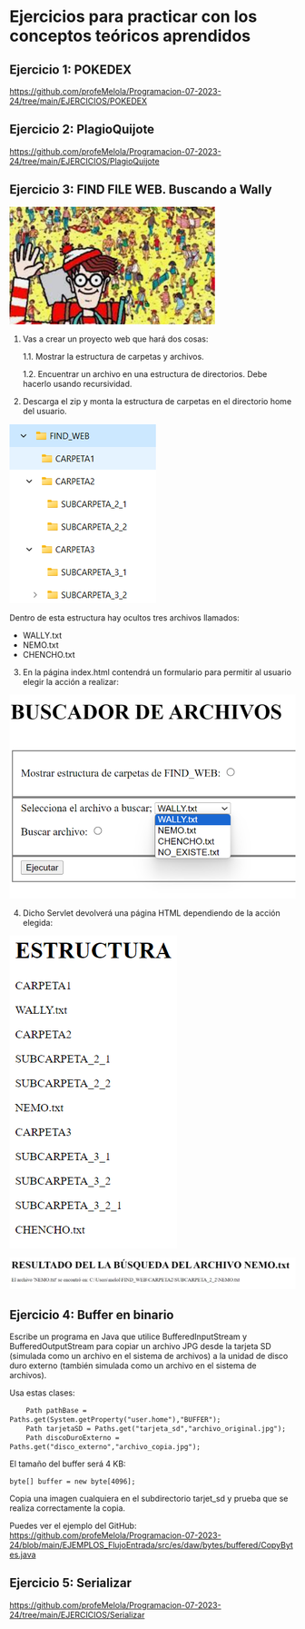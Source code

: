 # Ejercicios para practicar con los conceptos teóricos aprendidos


## Ejercicio 1: POKEDEX

https://github.com/profeMelola/Programacion-07-2023-24/tree/main/EJERCICIOS/POKEDEX

## Ejercicio 2: PlagioQuijote

https://github.com/profeMelola/Programacion-07-2023-24/tree/main/EJERCICIOS/PlagioQuijote

## Ejercicio 3: FIND FILE WEB. Buscando a Wally

![alt text](image.png)

1. Vas a crear un proyecto web que hará dos cosas:
   
    1.1. Mostrar la estructura de carpetas y archivos.
   
    1.2. Encuentrar un archivo en una estructura de directorios. Debe hacerlo usando recursividad.

3. Descarga el zip y monta la estructura de carpetas en el directorio home del usuario.

![alt text](image-1.png)

Dentro de esta estructura hay ocultos tres archivos llamados:
- WALLY.txt
- NEMO.txt
- CHENCHO.txt


3. En la página index.html contendrá un formulario para permitir al usuario elegir la acción a realizar:

![alt text](image-2.png)

4. Dicho Servlet devolverá una página HTML dependiendo de la acción elegida:

![alt text](image-3.png)

![alt text](image-4.png)

## Ejercicio 4: Buffer en binario

Escribe un programa en Java que utilice BufferedInputStream y BufferedOutputStream para copiar un archivo JPG desde la tarjeta SD (simulada como un archivo en el sistema de archivos) a la unidad de disco duro externo (también simulada como un archivo en el sistema de archivos).

Usa estas clases:

```
    Path pathBase = Paths.get(System.getProperty("user.home"),"BUFFER");
    Path tarjetaSD = Paths.get("tarjeta_sd","archivo_original.jpg");
    Path discoDuroExterno = Paths.get("disco_externo","archivo_copia.jpg");
```

El tamaño del buffer será 4 KB:
```
byte[] buffer = new byte[4096];
```

Copia una imagen cualquiera en el subdirectorio tarjet_sd y prueba que se realiza correctamente la copia.

Puedes ver el ejemplo del GitHub: https://github.com/profeMelola/Programacion-07-2023-24/blob/main/EJEMPLOS_FlujoEntrada/src/es/daw/bytes/buffered/CopyBytes.java


## Ejercicio 5: Serializar

https://github.com/profeMelola/Programacion-07-2023-24/tree/main/EJERCICIOS/Serializar
